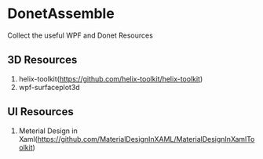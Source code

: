 # DonetAssemble
Collect the useful WPF and Donet Resources


## 3D Resources
 1. helix-toolkit(https://github.com/helix-toolkit/helix-toolkit)
 2. wpf-surfaceplot3d

## UI Resources
 1. Meterial Design in Xaml(https://github.com/MaterialDesignInXAML/MaterialDesignInXamlToolkit)
